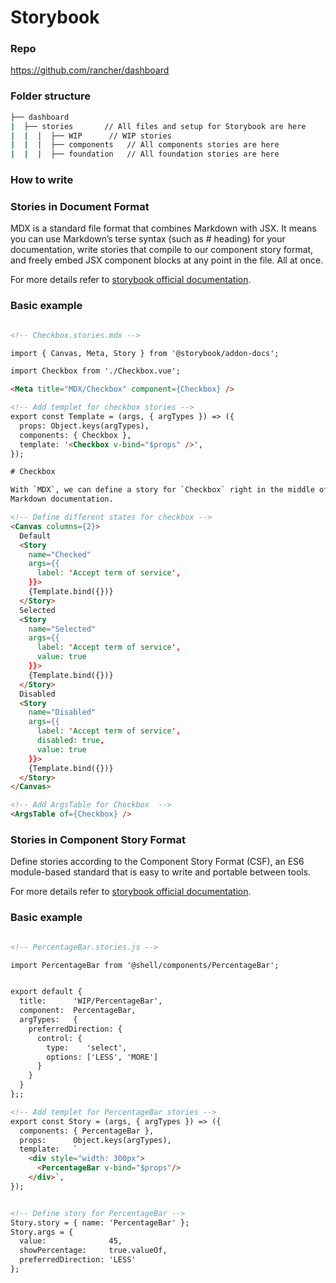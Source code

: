 # Storybook

### Repo

https://github.com/rancher/dashboard


### Folder structure
```bash
├── dashboard
|  ├── stories       // All files and setup for Storybook are here
|  |  |  ├── WIP      // WIP stories 
|  |  |  ├── components   // All components stories are here
|  |  |  ├── foundation   // All foundation stories are here


```

### How to write

### Stories in Document Format

MDX is a standard file format that combines Markdown with JSX. It means you can use Markdown’s terse syntax (such as # heading) for your documentation, write stories that compile to our component story format, and freely embed JSX component blocks at any point in the file. All at once.

For more details refer to [storybook official documentation](https://storybook.js.org/docs/vue/writing-docs/mdx#basic-example).



### Basic example
```html

<!-- Checkbox.stories.mdx -->

import { Canvas, Meta, Story } from '@storybook/addon-docs';

import Checkbox from './Checkbox.vue';

<Meta title="MDX/Checkbox" component={Checkbox} />

<!-- Add templet for checkbox stories -->
export const Template = (args, { argTypes }) => ({
  props: Object.keys(argTypes),
  components: { Checkbox },
  template: '<Checkbox v-bind="$props" />',
});

# Checkbox

With `MDX`, we can define a story for `Checkbox` right in the middle of our
Markdown documentation.

<!-- Define different states for checkbox -->
<Canvas columns={2}>
  Default
  <Story
    name="Checked"
    args={{
      label: 'Accept term of service',
    }}>
    {Template.bind({})}
  </Story>
  Selected
  <Story
    name="Selected"
    args={{
      label: 'Accept term of service',
      value: true
    }}>
    {Template.bind({})}
  </Story>
  Disabled
  <Story
    name="Disabled"
    args={{
      label: 'Accept term of service',
      disabled: true,
      value: true
    }}>
    {Template.bind({})}
  </Story>
</Canvas>

<!-- Add ArgsTable for Checkbox  -->
<ArgsTable of={Checkbox} />

```


### Stories in Component Story Format

Define stories according to the Component Story Format (CSF), an ES6 module-based standard that is easy to write and portable between tools.

For more details refer to [storybook official documentation](https://storybook.js.org/docs/vue/writing-stories/introduction).



### Basic example

```html

<!-- PercentageBar.stories.js -->

import PercentageBar from '@shell/components/PercentageBar';


export default {
  title:      'WIP/PercentageBar',
  component:  PercentageBar,
  argTypes:   {
    preferredDirection: {
      control: {
        type:    'select',
        options: ['LESS', 'MORE']
      }
    }
  }
};;

<!-- Add templet for PercentageBar stories -->
export const Story = (args, { argTypes }) => ({
  components: { PercentageBar },
  props:      Object.keys(argTypes),
  template:   `
    <div style="width: 300px">
      <PercentageBar v-bind="$props"/>
    </div>`,
});


<!-- Define story for PercentageBar -->
Story.story = { name: 'PercentageBar' };
Story.args = {
  value:              45,
  showPercentage:     true.valueOf,
  preferredDirection: 'LESS'
};

```
